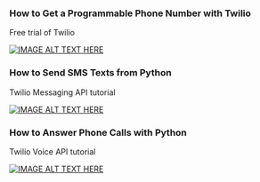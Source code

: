 ### How to Get a Programmable Phone Number with Twilio
Free trial of Twilio

[![IMAGE ALT TEXT HERE](https://img.youtube.com/vi/oWjnMW6NoTA/0.jpg)](https://www.youtube.com/watch?v=oWjnMW6NoTA)

### How to Send SMS Texts from Python
Twilio Messaging API tutorial

[![IMAGE ALT TEXT HERE](https://img.youtube.com/vi/oWjnMW6NoTA/0.jpg)](https://www.youtube.com/watch?v=oWjnMW6NoTA)

### How to Answer Phone Calls with Python
Twilio Voice API tutorial

[![IMAGE ALT TEXT HERE](https://img.youtube.com/vi/pJKOyOa-BUk/0.jpg)](https://www.youtube.com/watch?v=pJKOyOa-BUk)
